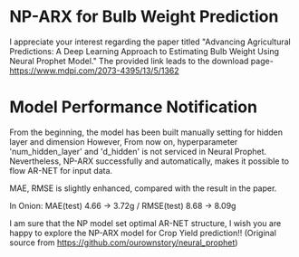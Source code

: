 # NP-ARX for Bulb Weight Prediction

I appreciate your interest regarding the paper titled "Advancing Agricultural Predictions: A Deep Learning Approach to Estimating Bulb Weight Using Neural Prophet Model." 
The provided link leads to the download page-https://www.mdpi.com/2073-4395/13/5/1362


# Model Performance Notification

From the beginning, the model has been built manually setting for hidden layer and dimension
However, From now on, hyperparameter 'num_hidden_layer' and 'd_hidden' is not serviced in Neural Prophet.
Nevertheless, NP-ARX successfully and automatically, makes it possible to flow AR-NET for input data.

MAE, RMSE is slightly enhanced, compared with the result in the paper.

In Onion: MAE(test) 4.66 -> 3.72g  / RMSE(test) 8.68 -> 8.09g

I am sure that the NP model set optimal AR-NET structure, I wish you are happy to explore the NP-ARX model for Crop Yield prediction!!
(Original source from https://github.com/ourownstory/neural_prophet)
